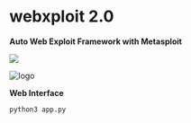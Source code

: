 # webxploit 2.0

**Auto Web Exploit Framework with Metasploit**

<a target="_blank" href="https://en.wikipedia.org/wiki/Python_(programming_language)">
<img src="https://img.shields.io/static/v1?label=python&message=3.10%20|%203.11&color=informational&logo=python"/>
</a>
<p></p>

![logo](https://i.imgur.com/6PxKnKz.png "logo")


**Web Interface**

    python3 app.py
